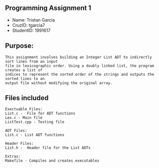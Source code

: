 ## Programming Assignment 1
* Name: Tristan Garcia
* CruzID: tgarcia7
* StudentID: 1991617

## Purpose:
    This assignment involves building an Integer List ADT to indirectly sort lines from an input 
    file in lexicographic order. Using a doubly linked list, the program creates a list of 
    indices to represent the sorted order of the strings and outputs the sorted lines to an 
    output file without modifying the original array.

## Files included
    Exectuable Files:
    List.c -  File for ADT functions 
    Lex.c - Main file 
    ListTest.cpp - Testing file 

    ADT Files:
    List.c - List ADT functions

    Header Files:
    List.h -  Header file for the List ADTs

    Extras:
    Makefile - Compiles and creates executables